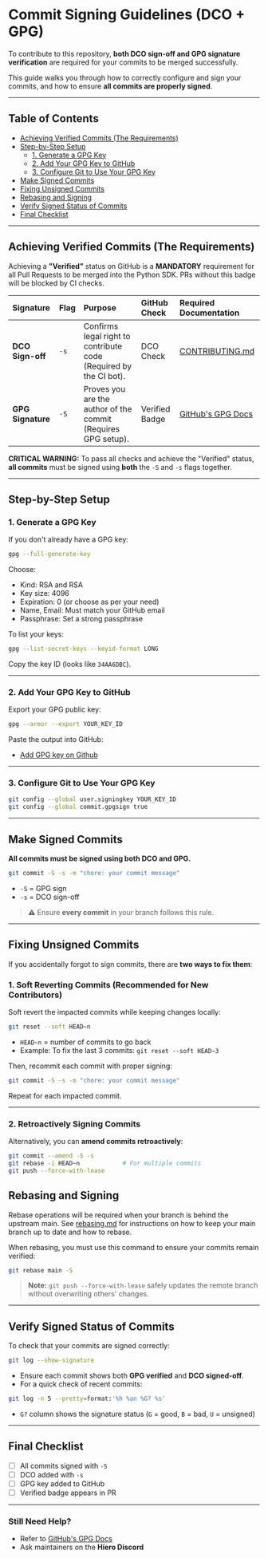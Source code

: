 # Commit Signing Guidelines (DCO + GPG)

To contribute to this repository, **both DCO sign-off and GPG signature verification** are required for your commits to be merged successfully.

This guide walks you through how to correctly configure and sign your commits, and how to ensure **all commits are properly signed**.

---

## Table of Contents
- [Achieving Verified Commits (The Requirements)](#achieving-verified-commits-the-requirements)
- [Step-by-Step Setup](#step-by-step-setup)
  - [1. Generate a GPG Key](#1-generate-a-gpg-key)
  - [2. Add Your GPG Key to GitHub](#2-add-your-gpg-key-to-github)
  - [3. Configure Git to Use Your GPG Key](#3-configure-git-to-use-your-gpg-key)
- [Make Signed Commits](#make-signed-commits)
- [Fixing Unsigned Commits](#fixing-unsigned-commits)
- [Rebasing and Signing](#rebasing-and-signing)
- [Verify Signed Status of Commits](#verify-signed-status-of-commits)
- [Final Checklist](#final-checklist)

---

## Achieving Verified Commits (The Requirements)

Achieving a **"Verified"** status on GitHub is a **MANDATORY** requirement for all Pull Requests to be merged into the Python SDK. PRs without this badge will be blocked by CI checks.

| Signature | Flag | Purpose | GitHub Check | Required Documentation |
| :--- | :--- | :--- | :--- | :--- |
| **DCO Sign-off** | `-s` | Confirms legal right to contribute code (Required by the CI bot). | DCO Check | [CONTRIBUTING.md](/CONTRIBUTING.md) |
| **GPG Signature** | `-S` | Proves you are the author of the commit (Requires GPG setup). | Verified Badge | [GitHub's GPG Docs](https://docs.github.com/en/authentication/managing-commit-signature-verification) |

**CRITICAL WARNING:** To pass all checks and achieve the "Verified" status, **all commits** must be signed using **both** the `-S` and `-s` flags together.

---

## Step-by-Step Setup

### 1. Generate a GPG Key

If you don't already have a GPG key:

```bash
gpg --full-generate-key
```

Choose:
* Kind: RSA and RSA
* Key size: 4096
* Expiration: 0 (or choose as per your need)
* Name, Email: Must match your GitHub email
* Passphrase: Set a strong passphrase

To list your keys:

```bash
gpg --list-secret-keys --keyid-format LONG
```

Copy the key ID (looks like `34AA6DBC`).

---

### 2. Add Your GPG Key to GitHub

Export your GPG public key:

```bash
gpg --armor --export YOUR_KEY_ID
```

Paste the output into GitHub:
* [Add GPG key on Github](https://github.com/settings/gpg/new)

---

### 3. Configure Git to Use Your GPG Key

```bash
git config --global user.signingkey YOUR_KEY_ID
git config --global commit.gpgsign true
```

---

## Make Signed Commits

**All commits must be signed using both DCO and GPG.**

```bash
git commit -S -s -m "chore: your commit message"
```

* `-S` = GPG sign
* `-s` = DCO sign-off

> ⚠️ Ensure **every commit** in your branch follows this rule.

---

## Fixing Unsigned Commits

If you accidentally forgot to sign commits, there are **two ways to fix them**:

### 1. Soft Reverting Commits (Recommended for New Contributors)

Soft revert the impacted commits while keeping changes locally:

```bash
git reset --soft HEAD~n
```

* `HEAD~n` = number of commits to go back
* Example: To fix the last 3 commits: `git reset --soft HEAD~3`

Then, recommit each commit with proper signing:

```bash
git commit -S -s -m "chore: your commit message"
```

Repeat for each impacted commit.

---

### 2. Retroactively Signing Commits

Alternatively, you can **amend commits retroactively**:

```bash
git commit --amend -S -s
git rebase -i HEAD~n            # For multiple commits
git push --force-with-lease
```

## Rebasing and Signing

Rebase operations will be required when your branch is behind the upstream main. See [rebasing.md](./rebasing.md) for instructions on how to keep your main branch up to date and how to rebase.

When rebasing, you must use this command to ensure your commits remain verified:

```bash
git rebase main -S
```

> **Note:** `git push --force-with-lease` safely updates the remote branch without overwriting others' changes.

---

## Verify Signed Status of Commits

To check that your commits are signed correctly:

```bash
git log --show-signature
```

* Ensure each commit shows both **GPG verified** and **DCO signed-off**.
* For a quick check of recent commits:

```bash
git log -n 5 --pretty=format:'%h %an %G? %s'
```

* `G?` column shows the signature status (`G` = good, `B` = bad, `U` = unsigned)

---

## Final Checklist

* [ ] All commits signed with `-S`
* [ ] DCO added with `-s`
* [ ] GPG key added to GitHub
* [ ] Verified badge appears in PR

---

### Still Need Help?

* Refer to [GitHub's GPG Docs](https://docs.github.com/en/authentication/managing-commit-signature-verification)
* Ask maintainers on the **Hiero Discord**